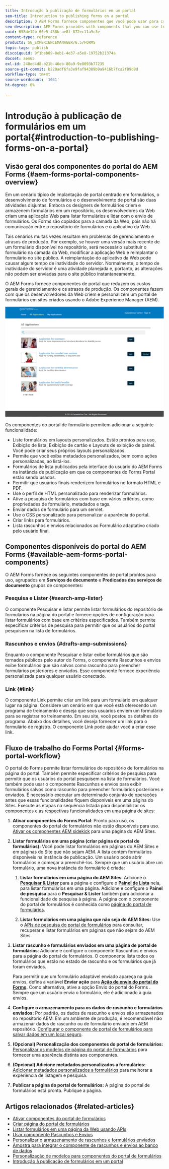 ```yaml
---
title: Introdução à publicação de formulários em um portal
seo-title: Introduction to publishing forms on a portal
description: O AEM Forms fornece componentes que você pode usar para criar o portal de formulários. Este artigo apresenta você aos componentes disponíveis do portal de formulários.
seo-description: AEM Forms provides with components that you can use to build your forms portal. This articles introduces you to the available forms portal components.
uuid: 658de12b-66e5-438b-ae8f-872ec11a9c3e
content-type: reference
products: SG_EXPERIENCEMANAGER/6.5/FORMS
topic-tags: publish
discoiquuid: 9f1beb89-8eb1-4e37-a5e8-19752b21374a
docset: aem65
exl-id: 240ed4d8-b21b-46eb-80a9-9e8093b77235
source-git-commit: b220adf6fa3e9faf94389b9a9416b7fca2f89d9d
workflow-type: tm+mt
source-wordcount: '1041'
ht-degree: 0%

---
```


# Introdução à publicação de formulários em um portal{#introduction-to-publishing-forms-on-a-portal}

## Visão geral dos componentes do portal do AEM Forms {#aem-forms-portal-components-overview}

Em um cenário típico de implantação de portal centrado em formulários, o desenvolvimento de formulários e o desenvolvimento de portal são duas atividades disjuntas. Embora os designers de formulários criem e armazenem formulários em um repositório, os desenvolvedores da Web criam uma aplicação Web para listar formulários e lidar com o envio de formulários. Os Forms são copiados para a camada da Web, pois não há comunicação entre o repositório de formulários e o aplicativo da Web.

Tais cenários muitas vezes resultam em problemas de gerenciamento e atrasos de produção. Por exemplo, se houver uma versão mais recente de um formulário disponível no repositório, será necessário substituir o formulário na camada da Web, modificar a aplicação Web e reimplantar o formulário no site público. A reimplantação do aplicativo da Web pode causar algum tempo de inatividade do servidor. Normalmente, o tempo de inatividade do servidor é uma atividade planejada e, portanto, as alterações não podem ser enviadas para o site público instantaneamente.

O AEM Forms fornece componentes de portal que reduzem os custos gerais de gerenciamento e os atrasos de produção. Os componentes fazem com que os desenvolvedores da Web criem e personalizem um portal de formulários em sites criados usando o Adobe Experience Manager (AEM).

![Portal AEM Forms](assets/aem-forms-portal.png)

Os componentes do portal de formulário permitem adicionar a seguinte funcionalidade:

* Liste formulários em layouts personalizados. Estão prontos para uso, Exibição de lista, Exibição de cartão e Layouts de exibição de painel. Você pode criar seus próprios layouts personalizados.
* Permite que você exiba metadados personalizados, bem como ações personalizadas, ao listá-los.
* Formulários de lista publicados pela interface do usuário do AEM Forms na instância de publicação em que os componentes do Forms Portal estão sendo usados.
* Permitir que usuários finais renderizem formulários no formato HTML e PDF.
* Use o perfil de HTML personalizado para renderizar formulários.
* Ative a pesquisa de formulários com base em vários critérios, como propriedades de formulário, metadados e tags.
* Enviar dados de formulário para um servlet.
* Use o CSS personalizado para personalizar a aparência do portal.
* Criar links para formulários.
* Lista rascunhos e envios relacionados ao Formulário adaptativo criado pelo usuário final.

## Componentes disponíveis do portal do AEM Forms {#available-aem-forms-portal-components}

O AEM Forms fornece os seguintes componentes de portal prontos para uso, agrupados em **Serviços de documento** e **Predicados dos serviços de documento** grupos de componentes:

### Pesquisa e Lister {#search-amp-lister}

O componente Pesquisar e listar permite listar formulários do repositório de formulários na página do portal e fornece opções de configuração para listar formulários com base em critérios especificados. Também permite especificar critérios de pesquisa para permitir que os usuários do portal pesquisem na lista de formulários.

### Rascunhos e envios {#drafts-amp-submissions}

Enquanto o componente Pesquisar e listar exibe formulários que são tornados públicos pelo autor do Forms, o componente Rascunhos e envios exibe formulários que são salvos como rascunho para preencher formulários posteriores e enviados. Esse componente fornece experiência personalizada para qualquer usuário conectado.

### Link {#link}

O componente Link permite criar um link para um formulário em qualquer lugar na página. Considere um cenário em que você está oferecendo um programa de treinamento e deseja que seus usuários enviem um formulário para se registrar no treinamento. Em seu site, você postou os detalhes do programa. Abaixo dos detalhes, você deseja fornecer um link para o formulário de registro. O componente Link pode ajudar você a criar esse link.

## Fluxo de trabalho do Forms Portal {#forms-portal-workflow}

O portal do Forms permite listar formulários do repositório de formulários na página do portal. Também permite especificar critérios de pesquisa para permitir que os usuários do portal pesquisem na lista de formulários. Você também pode usar o componente Rascunhos e envios para exibir formulários salvos como rascunho para preencher formulários posteriores e enviados. É necessário executar um determinado conjunto de operações antes que essas funcionalidades fiquem disponíveis em uma página do Sites. Execute as etapas na sequência listada para disponibilizar os componentes e as respectivas funcionalidades em uma página de sites:

1. **Ativar componentes do Forms Portal**: Pronto para uso, os componentes do portal de formulários não estão disponíveis para uso. [Ativar os componentes AEM sidekick](/help/forms/using/enabling-forms-portal-components.md) para uma página do AEM Sites.
1. **Listar formulários em uma página (criar página de portal de formulários):** Você pode listar formulários em páginas do AEM Sites e em páginas do Site que não sejam AEM. A lista contém formulários disponíveis na instância de publicação. Um usuário pode abrir formulários e começar a preenchê-los. Sempre que um usuário abre um formulário, uma nova instância do formulário é criada:

   1. **Listar formulários em uma página do AEM Sites**: Adicione o **[Pesquisar &amp; Lister](../../forms/using/creating-form-portal-page.md)** para a página e configure o **[Painel de Lista](../../forms/using/creating-form-portal-page.md#p-list-pane-p)** nela, para listar formulários em uma página. Adicione e configure o **Painel de pesquisa** para o **Pesquisar &amp; Lister** também para adicionar a funcionalidade de pesquisa à página. A página com o componente do portal de formulários é conhecida como [página do portal de formulários](../../forms/using/creating-form-portal-page.md).

   1. **Listar formulários em uma página que não seja do AEM Sites:** Use o [APIs de pesquisa do portal de formulários](/help/forms/using/listing-forms-webpage-using-apis.md) para consultar, recuperar e listar formulários em páginas que não sejam do AEM Sites.

1. **Listar rascunho e formulários enviados em uma página de portal de formulários**: Adicione e configure o componente Rascunhos e envios para a página do portal de formulários. O componente lista todos os formulários que estão no estado de rascunho e os formulários que já foram enviados.

   Para permitir que um formulário adaptável enviado apareça na guia envios, defina a variável **Enviar ação** para **[Ação de envio do portal do Forms](configuring-submit-actions.md).** Como alternativa, ative a opção Envio do portal do Forms . Sempre que um usuário envia o formulário, ele é adicionado à guia envios.

1. **Configure o armazenamento para os dados de rascunho e formulários enviados:** Por padrão, os dados de rascunho e envios são armazenados no repositório AEM. Em um ambiente de produção, é recomendável não armazenar dados de rascunho ou de formulário enviado em AEM repositório. [Configurar o componente de portal de formulários para salvar dados em um local seguro](../../forms/using/draft-submission-component.md#customizing-the-storage).
1. **(Opcional) Personalização dos componentes do portal de formulários:** [Personalizar os modelos de página do portal de formulários](../../forms/using/customizing-templates-forms-portal-components.md) para fornecer uma aparência distinta aos componentes.
1. **(Opcional) Adicione metadados personalizados a formulários:** [Adicionar metadados personalizados a formulários](../../forms/using/customizing-templates-forms-portal-components.md) para melhorar a experiência de listagem e pesquisa.
1. **Publicar a página do portal de formulários:** A página do portal de formulários está pronta. Publique a página.

## Artigos relacionados {#related-articles}

* [Ativar componentes do portal de formulários](/help/forms/using/enabling-forms-portal-components.md)
* [Criar página do portal de formulários](../../forms/using/creating-form-portal-page.md)
* [Listar formulários em uma página da Web usando APIs](/help/forms/using/listing-forms-webpage-using-apis.md)
* [Usar componente Rascunhos e Envios](../../forms/using/draft-submission-component.md)
* [Personalizar o armazenamento de rascunhos e formulários enviados](../../forms/using/draft-submission-component.md#customizing-the-storage)
* [Amostra para integrar o componente de rascunhos e envios ao banco de dados](integrate-draft-submission-database.md)
* [Personalização de modelos para componentes do portal de formulários](../../forms/using/customizing-templates-forms-portal-components.md)
* [Introdução à publicação de formulários em um portal](../../forms/using/introduction-publishing-forms.md)
